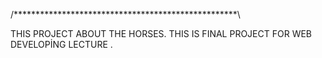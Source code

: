 /***************************************************\

THIS PROJECT ABOUT THE HORSES. THIS IS FINAL PROJECT FOR  WEB DEVELOPİNG LECTURE .
